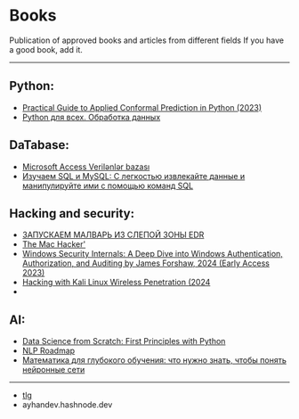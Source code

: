 # Books

 Publication of approved books and articles from different fields If you have a good book, add it.
 


  -----------------------------------------

 ## Python: 
  - [Practical Guide to Applied Conformal Prediction in Python (2023)](https://github.com/ayhan-dev/Books/blob/main/file/Practical%20Guide%20to%20Applied%20Conformal%20Prediction%20in%20Python-1.pdf)
  - [Python для всех. Обработка данных](https://github.com/ayhan-dev/Books/blob/main/file/Charlz_R._Severans_Python_dlya_vseh.pdf)


 ## DaTabase: 
  - [Microsoft Access Verilənlər bazası](https://github.com/ayhan-dev/Books/blob/main/file/Access_konspekt2_230528_211420.pdf)
  - [Изучаем SQL и MySQL: С легкостью извлекайте данные и манипулируйте ими с помощью команд SQL](https://github.com/ayhan-dev/Books/blob/main/file/%D0%98%D0%B7%D1%83%D1%87%D0%B0%D0%B5%D0%BC%20SQL%20%D0%B8%20MySQL.pdf)

## Hacking and security:
 - [ЗАПУСКАЕМ МАЛВАРЬ ИЗ СЛЕПОЙ ЗОНЫ EDR](https://github.com/ayhan-dev/Books/blob/main/file/%D0%97%D0%90%D0%9F%D0%A3%D0%A1%D0%9A%D0%90%D0%95%D0%9C_%D0%9C%D0%90%D0%9B%D0%92%D0%90%D0%A0%D0%AC_%D0%98%D0%97_%D0%A1%D0%9B%D0%95%D0%9F%D0%9E%D0%98%CC%86_%D0%97%D0%9E%D0%9D%D0%AB_EDR.pdf)
 - [The Mac Hacker'](https://github.com/ayhan-dev/Books/blob/main/file/The%20Mac%20Hacker's%20Handbook.pdf)
 - [Windows Security Internals: A Deep Dive into Windows Authentication, Authorization, and Auditing by James Forshaw, 2024 (Early Access 2023)](https://github.com/ayhan-dev/Books/blob/main/file/Windows%20Security%20Internals.pdf)
 - [Hacking with Kali Linux Wireless Penetration (2024](https://github.com/ayhan-dev/Books/blob/main/file/Hacking.with.Kali.Linux.Wireless.Penetration.pdf)
 - 
## AI: 
 - [Data Science from Scratch: First Principles with Python](https://github.com/ayhan-dev/Books/blob/main/file/Joel_Grus_Data_Science_from_Scratch_First_Principles_with_Python.pdf)
 - [NLP Roadmap](https://github.com/ayhan-dev/Books/blob/main/file/NLP%20Roadmap-1.pdf)
 - [Математика для глубокого обучения: что нужно знать, чтобы понять нейронные сети](https://github.com/ayhan-dev/Books/blob/main/file/Ronald_T_Kneusel_Math_for_Deep_Learning_What_You_Need_to_Know_to.epub)
 
 -----------------------------------------
 - [tlg](t.me/ayhan_dev)
 - ayhandev.hashnode.dev
